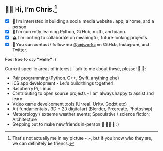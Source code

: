 ## 🐻‍❄️ Hi, I’m **Chris**.[^1]
- [x] 🎨 I’m interested in building a social media website / app, a home, and a person.
- [x] 🎒 I’m currently learning Python, GitHub, math, and piano.
- [x] 🏔 I’m looking to collaborate on meaningful, future-looking projects.
- [x] 🚠 You can contact / follow me [@cpjworks](https://linktr.ee/cpjworks) on GitHub, Instagram, and Twitter.<br>

Feel free to say **"Hello"** :)

Current specific areas of interest - talk to me about these, please! 📗 🐛:
- Pair programming (Python, C++, Swift, anything else)
- iOS app development - Let's build things together!
- Raspberry Pi, Linux
- Contributing to open source projects - I am always happy to assist and learn
- Video game development tools (Unreal, Unity, Godot etc)
- Art fundamentals / 3D + 2D digital art (Blender, Procreate, Photoshop)
- Meteorology / extreme weather events; Speculative / science fiction; Architecture
- Stepping out to make new friends in-person 🐌 🥡🧃 🐢 :)


[^1]: That's not actually me in my picture -_-, but if you know who they are, we can definitely be friends.

<!---
cpjworks/cpjworks is a ✨ special ✨ repository because its `README.md` (this file) appears on your GitHub profile.
You can click the Preview link to take a look at your changes.
--->
